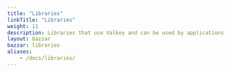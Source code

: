 ```yaml
---
title: "Libraries"
linkTitle: "Libraries"
weight: 11
description: Libraries that use Valkey and can be used by applications
layout: bazzar
bazzar: libraries
aliases:
    - /docs/libraries/
---
```


